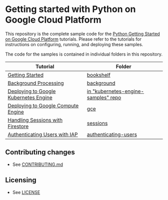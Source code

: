 # Getting started with Python on Google Cloud Platform

This repository is the complete sample code for the [Python Getting Started on Google Cloud Platform](https://cloud.google.com/python/docs/) tutorials. Please refer to the tutorials for instructions on configuring, running, and deploying these samples.

The code for the samples is contained in individual folders in this repository.

Tutorial | Folder
---------|-------
[Getting Started](https://cloud.google.com/python/getting-started/) | [bookshelf](https://github.com/GoogleCloudPlatform/getting-started-python/tree/master/bookshelf)
[Background Processing](https://cloud.google.com/python/getting-started/background-processing) | [background](https://github.com/GoogleCloudPlatform/getting-started-python/tree/master/background)
[Deploying to Google Kubernetes Engine](https://cloud.google.com/kubernetes-engine/docs/quickstarts/deploying-a-language-specific-app) | [in "kubernetes-engine-samples" repo](https://github.com/GoogleCloudPlatform/kubernetes-engine-samples/tree/master/quickstart/ruby)
[Deploying to Google Compute Engine](https://cloud.google.com/python/tutorials/getting-started-on-compute-engine) | [gce](https://github.com/GoogleCloudPlatform/getting-started-python/tree/master/gce)
[Handling Sessions with Firestore](https://cloud.google.com/python/getting-started/session-handling-with-firestore) | [sessions](https://github.com/GoogleCloudPlatform/getting-started-python/tree/master/sessions)
[Authenticating Users with IAP](https://cloud.google.com/python/getting-started/authenticate-users) | [authenticating-users](https://github.com/GoogleCloudPlatform/getting-started-python/tree/master/authenticating-users)

## Contributing changes

* See [CONTRIBUTING.md](CONTRIBUTING.md)

## Licensing

* See [LICENSE](LICENSE)
